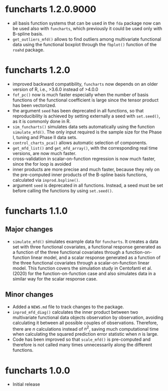 # funcharts 1.2.0.9000

* all basis function systems that can be used in the `fda` package now can be used also with `funcharts`, which previously it could be used only with B-spline basis.
* `get_outliers_mfd()` allows to find outliers among multivariate functional data using the functional boxplot through the `fbplot()` function of the `roahd` package.

# funcharts 1.2.0

* improved backward compatibility, `funcharts` now depends on an older version of R, i.e., >3.6.0 instead of >4.0.0
* `fof_pc()` now is much faster especially when the number of basis functions of the functional coefficient is large since the tensor product has been vectorized.
* the argument `seed` has been deprecated in all functions, so that reproducibility is achieved by setting externally a seed with `set.seed()`, as it is commonly done in R.
* `sim_funcharts()` simulates data sets automatically using the function `simulate_mfd()`. The only input required is the sample size for the Phase I, tuning and Phase II data sets.
* `control_charts_pca()` allows automatic selection of components.
* `get_mfd_list()` and `get_mfd_array()`, with the corresponding real time versions, are now much faster.
* cross-validation in scalar-on-function regression is now much faster, since the for loop is avoided
* inner products are more precise and much faster, because they rely on the pre-computed inner products of the B-spline basis functions, calculated via `inprod.bspline()`.
* argument `seed` is deprecated in all functions. Instead, a seed must be set before calling the functions by using `set.seed()`.

# funcharts 1.1.0

## Major changes

* `simulate_mfd()` simulates example data for `funcharts`. 
It creates a data set with three functional covariates, a functional response generated as a function of the three functional covariates through a function-on-function linear model, and a scalar response generated as a function of the three functional covariates through a scalar-on-function linear model. This function covers the simulation study in Centofanti et al. (2020) for the function-on-function case and also simulates data in a similar way for the scalar response case.

## Minor changes

* Added a `NEWS.md` file to track changes to the package.
* `inprod_mfd_diag()` calculates the inner product between two multivariate functional data objects observation by observation, avoiding calculating it between all possible couples of observations. Therefore, there are $n$ calculations instead of $n^2$, saving much computational time when calculating the squared prediction error statistic when $n$ is large.
* Code has been improved so that `scale_mfd()` is pre-computed and therefore is not called many times unnecessarily along the different functions.


# funcharts 1.0.0

* Initial release
